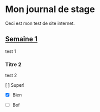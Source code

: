# Mon journal de stage

Ceci est mon test de site internet. 

## [Semaine 1](semaine_01.md) 
test 1

### Titre 2
test 2


[ ] Super!   
- [x] Bien   
- [ ] Bof   


